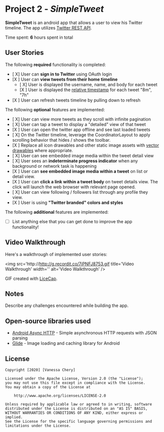 # Project 2 - *SimpleTweet*

**SimpleTweet** is an android app that allows a user to view his Twitter timeline. The app utilizes [Twitter REST API](https://dev.twitter.com/rest/public).

Time spent: **6** hours spent in total

## User Stories

The following **required** functionality is completed:

- [ X] User can **sign in to Twitter** using OAuth login
- [X ]	User can **view tweets from their home timeline**
  - [ X] User is displayed the username, name, and body for each tweet
  - [X ] User is displayed the [relative timestamp](https://gist.github.com/nesquena/f786232f5ef72f6e10a7) for each tweet "8m", "7h"
- [X ] User can refresh tweets timeline by pulling down to refresh

The following **optional** features are implemented:

- [ X] User can view more tweets as they scroll with infinite pagination
- [ X] User can tap a tweet to display a "detailed" view of that tweet
- [X ] User can open the twitter app offline and see last loaded tweets
- [ X] On the Twitter timeline, leverage the CoordinatorLayout to apply scrolling behavior that hides / shows the toolbar.
- [X ] Replace all icon drawables and other static image assets with [vector drawables](http://guides.codepath.org/android/Drawables#vector-drawables) where appropriate.
- [ X] User can see embedded image media within the tweet detail view
- [ X] User sees an **indeterminate progress indicator** when any background or network task is happening
- [X ] User can **see embedded image media within a tweet** on list or detail view.
- [X ] User can **click a link within a tweet body** on tweet details view. The click will launch the web browser with relevant page opened.
- [ X] User can view following / followers list through any profile they view.
- [X ] User is using **"Twitter branded" colors and styles**

The following **additional** features are implemented:

- [ ] List anything else that you can get done to improve the app functionality!

## Video Walkthrough

Here's a walkthrough of implemented user stories:

<img src='http://http://g.recordit.co/7iPNFJ8753.gif title='Video Walkthrough' width='' alt='Video Walkthrough' />

GIF created with [LiceCap](http://www.cockos.com/licecap/).

## Notes

Describe any challenges encountered while building the app.

## Open-source libraries used

- [Android Async HTTP](https://github.com/codepath/CPAsyncHttpClient) - Simple asynchronous HTTP requests with JSON parsing
- [Glide](https://github.com/bumptech/glide) - Image loading and caching library for Android

## License

    Copyright [2020] [Vanessa Chery]

    Licensed under the Apache License, Version 2.0 (the "License");
    you may not use this file except in compliance with the License.
    You may obtain a copy of the License at

        http://www.apache.org/licenses/LICENSE-2.0

    Unless required by applicable law or agreed to in writing, software
    distributed under the License is distributed on an "AS IS" BASIS,
    WITHOUT WARRANTIES OR CONDITIONS OF ANY KIND, either express or implied.
    See the License for the specific language governing permissions and
    limitations under the License.


